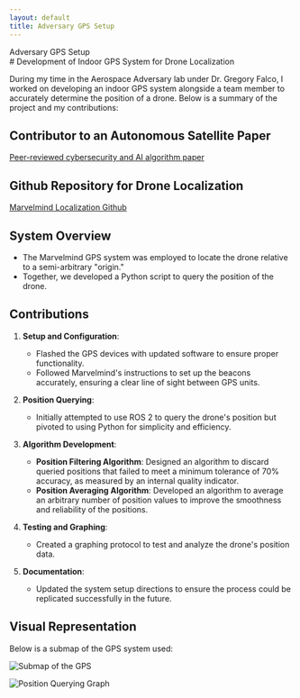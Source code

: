```yaml
---
layout: default
title: Adversary GPS Setup
---
```


<div class="section-title" data-aos="fade-right">Adversary GPS Setup</div>
<div class="card project-card shadow-sm mb-4" data-aos="fade-up">
  <div class="card-body">
    # Development of Indoor GPS System for Drone Localization

During my time in the Aerospace Adversary lab under Dr. Gregory Falco, I worked on developing an indoor GPS system alongside a team member to accurately determine the position of a drone. Below is a summary of the project and my contributions:

## Contributor to an Autonomous Satellite Paper
[Peer-reviewed cybersecurity and AI algorithm paper](https://scholarspace.manoa.hawaii.edu/items/)

## Github Repository for Drone Localization
[Marvelmind Localization Github](https://github.com/JonathanDistler/MarvelmindModularization)

## System Overview
- The Marvelmind GPS system was employed to locate the drone relative to a semi-arbitrary "origin."
- Together, we developed a Python script to query the position of the drone.

## Contributions
1. **Setup and Configuration**:
   - Flashed the GPS devices with updated software to ensure proper functionality.
   - Followed Marvelmind's instructions to set up the beacons accurately, ensuring a clear line of sight between GPS units.

2. **Position Querying**:
   - Initially attempted to use ROS 2 to query the drone's position but pivoted to using Python for simplicity and efficiency.

3. **Algorithm Development**:
   - **Position Filtering Algorithm**: Designed an algorithm to discard queried positions that failed to meet a minimum tolerance of 70% accuracy, as measured by an internal quality indicator.
   - **Position Averaging Algorithm**: Developed an algorithm to average an arbitrary number of position values to improve the smoothness and reliability of the positions.

4. **Testing and Graphing**:
   - Created a graphing protocol to test and analyze the drone's position data.

5. **Documentation**:
   - Updated the system setup directions to ensure the process could be replicated successfully in the future.

## Visual Representation
Below is a submap of the GPS system used:

![Submap of the GPS](https://github.com/user-attachments/assets/0067cc3e-60d7-4406-94e7-b9b1930a3b9a)

![Position Querying Graph](https://github.com/user-attachments/assets/866a0878-7e57-4d7a-92d8-bd94cbaacf0b)





  </div>
</div>




